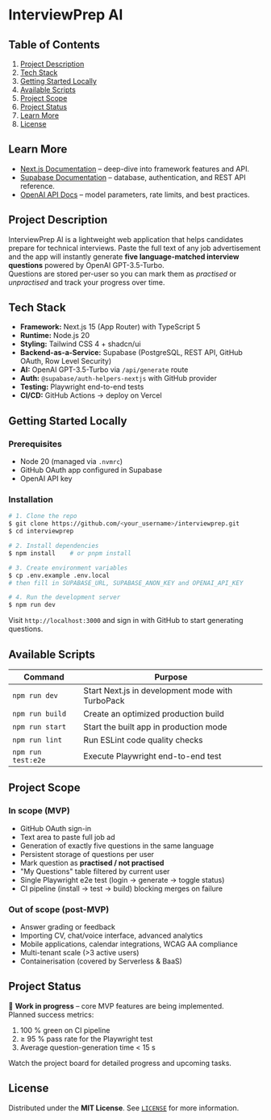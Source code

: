 # InterviewPrep AI

## Table of Contents
1. [Project Description](#project-description)
2. [Tech Stack](#tech-stack)
3. [Getting Started Locally](#getting-started-locally)
4. [Available Scripts](#available-scripts)
5. [Project Scope](#project-scope)
6. [Project Status](#project-status)
7. [Learn More](#learn-more)
8. [License](#license)

## Learn More

- [Next.js Documentation](https://nextjs.org/docs) – deep-dive into framework features and API.
- [Supabase Documentation](https://supabase.com/docs) – database, authentication, and REST API reference.
- [OpenAI API Docs](https://platform.openai.com/docs) – model parameters, rate limits, and best practices.

## Project Description
InterviewPrep AI is a lightweight web application that helps candidates prepare for technical interviews.
Paste the full text of any job advertisement and the app will instantly generate **five language-matched interview questions** powered by OpenAI GPT-3.5-Turbo.  
Questions are stored per-user so you can mark them as *practised* or *unpractised* and track your progress over time.

## Tech Stack
- **Framework:** Next.js 15 (App Router) with TypeScript 5  
- **Runtime:** Node.js 20  
- **Styling:** Tailwind CSS 4 + shadcn/ui  
- **Backend-as-a-Service:** Supabase (PostgreSQL, REST API, GitHub OAuth, Row Level Security)  
- **AI:** OpenAI GPT-3.5-Turbo via `/api/generate` route  
- **Auth:** `@supabase/auth-helpers-nextjs` with GitHub provider  
- **Testing:** Playwright end-to-end tests  
- **CI/CD:** GitHub Actions → deploy on Vercel  

## Getting Started Locally
### Prerequisites
* Node 20 (managed via `.nvmrc`)
* GitHub OAuth app configured in Supabase
* OpenAI API key

### Installation
```bash
# 1. Clone the repo
$ git clone https://github.com/<your_username>/interviewprep.git
$ cd interviewprep

# 2. Install dependencies
$ npm install    # or pnpm install

# 3. Create environment variables
$ cp .env.example .env.local
# then fill in SUPABASE_URL, SUPABASE_ANON_KEY and OPENAI_API_KEY

# 4. Run the development server
$ npm run dev
```
Visit `http://localhost:3000` and sign in with GitHub to start generating questions.

## Available Scripts
| Command | Purpose |
|---------|---------|
| `npm run dev` | Start Next.js in development mode with TurboPack |
| `npm run build` | Create an optimized production build |
| `npm run start` | Start the built app in production mode |
| `npm run lint` | Run ESLint code quality checks |
| `npm run test:e2e` | Execute Playwright end-to-end test |

## Project Scope
### In scope (MVP)
* GitHub OAuth sign-in
* Text area to paste full job ad
* Generation of exactly five questions in the same language
* Persistent storage of questions per user
* Mark question as **practised / not practised**
* "My Questions" table filtered by current user
* Single Playwright e2e test (login → generate → toggle status)
* CI pipeline (install → test → build) blocking merges on failure

### Out of scope (post-MVP)
* Answer grading or feedback
* Importing CV, chat/voice interface, advanced analytics
* Mobile applications, calendar integrations, WCAG AA compliance
* Multi-tenant scale (>3 active users)
* Containerisation (covered by Serverless & BaaS)

## Project Status
🚧 **Work in progress** – core MVP features are being implemented.  
Planned success metrics:
1. 100 % green on CI pipeline
2. ≥ 95 % pass rate for the Playwright test
3. Average question-generation time < 15 s

Watch the project board for detailed progress and upcoming tasks.

## License
Distributed under the **MIT License**. See [`LICENSE`](LICENSE) for more information. 